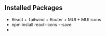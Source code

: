 ## Installed Packages
* React + Tailwind + Router + MUI + MUI icons
* npm install react-icons --save
* 
